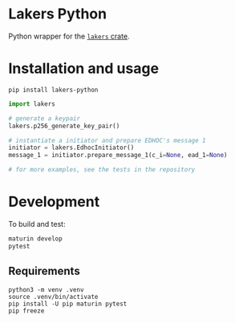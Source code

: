 # Lakers Python
Python wrapper for the [`lakers` crate](https://github.com/openwsn-berkeley/lakers).

# Installation and usage

```console
pip install lakers-python
```

```python
import lakers

# generate a keypair
lakers.p256_generate_key_pair()

# instantiate a initiator and prepare EDHOC's message 1
initiator = lakers.EdhocInitiator()
message_1 = initiator.prepare_message_1(c_i=None, ead_1=None)

# for more examples, see the tests in the repository
```

# Development

To build and test:
```bash
maturin develop
pytest
```

## Requirements

```
python3 -m venv .venv
source .venv/bin/activate
pip install -U pip maturin pytest
pip freeze
```
